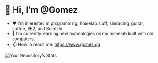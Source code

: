 # 👋 Hi, I’m @Gomez
- ❤️ I’m interested in programming, homelab stuff, simracing, guitar, coffee, RE2, and Seinfeld.
- 🌱 I’m currently learning new technologies on my homelab built with old computers.
- 📫 How to reach me: https://www.gomez.gq


![Your Repository's Stats](https://github-readme-stats.vercel.app/api/top-langs/?username=dogpls&theme=blue-green)
<!---
dogpls/dogpls is a ✨ special ✨ repository because its `README.md` (this file) appears on your GitHub profile.
You can click the Preview link to take a look at your changes.
--->
